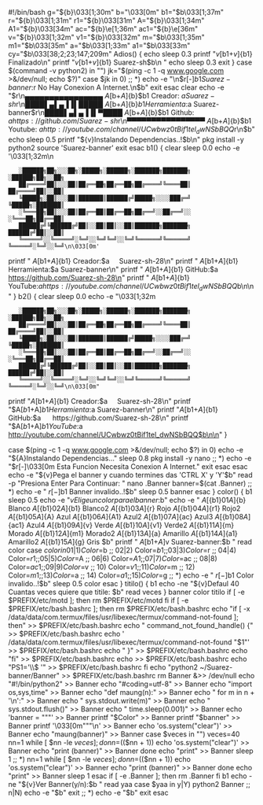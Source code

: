 #!/bin/bash
g="${b}\033[1;30m"
b="\033[0m"
b1="$b\033[1;37m"
r="${b}\033[1;31m"
r1="${b}\033[31m"
A="${b}\033[1;34m"
A1="${b}\033[34m"
ac="${b}\e[1;36m"
ac1="${b}\e[36m"
v="${b}\033[1;32m"
v1="${b}\033[32m"
m="$b\033[1;35m"
m1="$b\033[35m"
a="$b\033[1;33m"
a1="$b\033[33m"
cy="$b\033[38;2;23;147;209m"
Adios() {
echo
sleep 0.3
printf "$v [$b1+$v]${b1} Finalizado\n"
printf "$v [$b1+$v]${b1} Suarez-sh$b\n "
echo
sleep 0.3
exit
}
case $(command -v python2) in
"")
jk="$(ping -c 1 -q www.google.com >&/dev/null; echo $?)"
case $jk in
0)
;;
*)
echo -e "\n$r[-]$b1 Suarez-banner:$r No Hay Conexion A Internet.\n$b"
exit
esac
clear
echo -e "$r\n▄▄▄▄▄▄▄▄▄▄▄▄▄▄▄▄ $A[$b+$A]${b}$b1 Creador:    $a Suarez-sh$r\n████▌▄▌▄▐▐▌█████ $A[$b+$A]${b}$b1 Herramienta:$a Suarez-banner$r\n████▌▄▌▄▐▐▌▀████ $A[$b+$A]${b}$b1 Github:     $a https://github.com/Suarez-sh$r\n▀▀▀▀▀▀▀▀▀▀▀▀▀▀▀▀ $A[$b+$A]${b}$b1 Youtube:    $a http://youtube.com/channel/UCwbwz0tBif1tel_dwNSbBQQ$r\n$b"
echo
sleep 0.5
printf "${v}Instalando Dependencias..!$b\n"
pkg install -y python2
source 'Suarez-banner'
exit
esac
b1() {
clear
sleep 0.0
echo -e '\033[1;32m\n 

       ░██████╗██╗░░░██╗░█████╗░██████╗░███████╗███████╗      ░██████╗██╗░░██╗
       ██╔════╝██║░░░██║██╔══██╗██╔══██╗██╔════╝╚════██║      ██╔════╝██║░░██║
       ╚█████╗░██║░░░██║███████║██████╔╝█████╗░░░░███╔═╝      ╚█████╗░███████║
       ░╚═══██╗██║░░░██║██╔══██║██╔══██╗██╔══╝░░██╔══╝░░      ░╚═══██╗██╔══██║
       ██████╔╝╚██████╔╝██║░░██║██║░░██║███████╗███████╗      ██████╔╝██║░░██║
       ╚═════╝░░╚═════╝░╚═╝░░╚═╝╚═╝░░╚═╝╚══════╝╚══════╝      ╚═════╝░╚═╝░░╚═╝\n\033[0m'
printf " $A[$b1+$A]${b1} Creador:$a     Suarez-sh-28\n"
printf " $A[$b1+$A]${b1} Herramienta:$a Suarez-banner\n"
printf " $A[$b1+$A]${b1} GitHub:$a      https://github.com/Suarez-sh-28\n"
printf " $A[$b1+$A]${b1} YouTube:$a     https://youtube.com/channel/UCwbwz0tBif1tel_dwNSbBQQ$b\n\n"
}
b2() {
clear
sleep 0.0
echo -e "\033[1;32m
   
       ░██████╗██╗░░░██╗░█████╗░██████╗░███████╗███████╗      ░██████╗██╗░░██╗
       ██╔════╝██║░░░██║██╔══██╗██╔══██╗██╔════╝╚════██║      ██╔════╝██║░░██║
       ╚█████╗░██║░░░██║███████║██████╔╝█████╗░░░░███╔═╝      ╚█████╗░███████║
       ░╚═══██╗██║░░░██║██╔══██║██╔══██╗██╔══╝░░██╔══╝░░      ░╚═══██╗██╔══██║
       ██████╔╝╚██████╔╝██║░░██║██║░░██║███████╗███████╗      ██████╔╝██║░░██║
       ╚═════╝░░╚═════╝░╚═╝░░╚═╝╚═╝░░╚═╝╚══════╝╚══════╝      ╚═════╝░╚═╝░░╚═╝\n\033[0m"
printf "$A[$b1+$A]${b1} Creador:$a     Suarez-sh-28\n"
printf "$A[$b1+$A]${b1} Herramienta:$a Suarez-banner\n"
printf "$A[$b1+$A]${b1} GitHub:$a      https://github.com/Suarez-sh-28\n"
printf "$A[$b1+$A]${b1} YouTube:$a     http://youtube.com/channel/UCwbwz0tBif1tel_dwNSbBQQ$b\n\n"
}

case $(ping -c 1 -q www.google.com >&/dev/null; echo $?) in
0)
echo -e "${A}Instalando Dependencias..."
sleep 0.8
pkg install -y nano
;;
*)
echo -e "$r[-]\033[0m  Esta Funcion Necesita Conexion A Internet."
exit
esac
esac
echo -e "${v}Pega el banner y cuando termines das 'CTRL X' y 'Y'$b"
read -p "Presiona Enter Para Continuar: "
nano .Banner
banner=$(cat .Banner)
;;
*)
echo -e " $r[-]$b1 Banner invalido..!$b"
sleep 0.5
banner
esac
}
color() {
b1
sleep 0.5
echo -e "${v}Elige un color para el banner:$b"
echo -e " $A[${b1}01$A]${b} Blanco
 $A[${b1}02$A]${b1} Blanco2
 $A[${b1}03$A]${r} Rojo
 $A[${b1}04$A]${r1} Rojo2
 $A[${b1}05$A]${A} Azul
 $A[${b1}06$A]${A1} Azul2
 $A[${b1}07$A]${ac} Azul3
 $A[${b1}08$A]${ac1} Azul4
 $A[${b1}09$A]${v} Verde
 $A[${b1}10$A]${v1} Verde2
 $A[${b1}11$A]${m} Morado
 $A[${b1}12$A]${m1} Morado2
 $A[${b1}13$A]${a} Amarillo
 $A[${b1}14$A]${a1} Amarillo2
 $A[${b1}15$A]${g} Gris
$b"
printf " $A[$b1+$A]$v Suarez-banner:$b "
read color
case $color in
01|1)
Color=$b
;;
02|2)
Color=$b1
;;
03|3)
Color=$r
;;
04|4)
Color=$r1
;;
05|5)
Color=$A
;;
06|6)
Color=$A1
;;
07|7)
Color=$ac
;;
08|8)
Color=$ac1
;;
09|9)
Color=$v
;;
10)
Color=$v1
;;
11)
Color=$m
;;
12)
Color=$m1
;;
13)
Color=$a
;;
14)
Color=$a1
;;
15)
Color=$g
;;
*)
echo -e " $r[-]$b1 Color invalido..!$b"
sleep 0.5
color
esac
}
titilo() {
b1
echo -ne "${v}Defaul 40
Cuantas veces quiere que titile: $b"
read veces
}
banner
color
titilo
if [ -e $PREFIX/etc/motd ]; then
rm $PREFIX/etc/motd
fi
if [ -e $PREFIX/etc/bash.bashrc ]; then
rm $PREFIX/etc/bash.bashrc
echo "if [ -x /data/data/com.termux/files/usr/libexec/termux/command-not-found ]; then" >> $PREFIX/etc/bash.bashrc
echo "  command_not_found_handle() {" >> $PREFIX/etc/bash.bashrc
echo '          /data/data/com.termux/files/usr/libexec/termux/command-not-found "$1"' >> $PREFIX/etc/bash.bashrc
echo "  }" >> $PREFIX/etc/bash.bashrc
echo "fi" >> $PREFIX/etc/bash.bashrc
echo >> $PREFIX/etc/bash.bashrc
echo "PS1='\\$ '" >> $PREFIX/etc/bash.bashrc
fi
echo "python2 ~/Suarez-banner/Banner" >> $PREFIX/etc/bash.bashrc
rm Banner &>> /dev/null
echo "#!/bin/python2" >> Banner
echo "#coding=utf-8" >> Banner
echo "import os,sys,time" >> Banner
echo "def maung(n):" >> Banner
echo "    for m in n + '\n':" >> Banner
echo "        sys.stdout.write(m)" >> Banner
echo "        sys.stdout.flush()" >> Banner
echo "        time.sleep(0.001)" >> Banner
echo 'banner = """' >> Banner
printf "$Color" >> Banner
printf "$banner" >> Banner
printf '\033[0m"""\n' >> Banner
echo 'os.system("clear")' >> Banner
echo "maung(banner)" >> Banner
case $veces in
"")
veces=40
nn=1
while [ $nn -le $veces ]; do
nn=$(($nn + 1))
echo 'os.system("clear")' >> Banner
echo "print (banner)" >> Banner
done
echo "print" >> Banner
sleep 1
;;
*)
nn=1
while [ $nn -le $veces ]; do
nn=$(($nn + 1))
echo 'os.system("clear")' >> Banner
echo "print (banner)" >> Banner
done
echo "print" >> Banner
sleep 1
esac
if [ -e .Banner ]; then
rm .Banner
fi
b1
echo -ne "${v}Ver Banner(y/n):$b "
read yaa
case $yaa in
y|Y)
python2 Banner
;;
n|N)
echo -e "$b"
exit
;;
*)
echo -e "$b"
exit
esac










